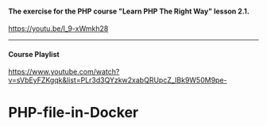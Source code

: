 #### The exercise for the PHP course "Learn PHP The Right Way" lesson 2.1.

https://youtu.be/I_9-xWmkh28

---
#### Course Playlist
https://www.youtube.com/watch?v=sVbEyFZKgqk&list=PLr3d3QYzkw2xabQRUpcZ_IBk9W50M9pe-
# PHP-file-in-Docker
